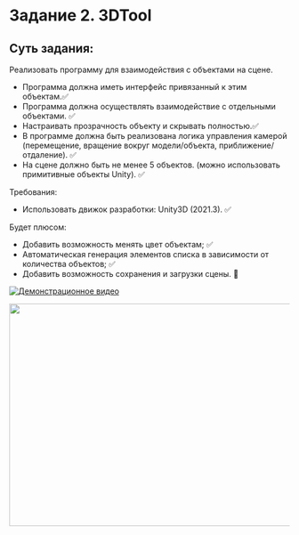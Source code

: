 # Задание 2. 3DTool
## Суть задания:
Реализовать программу для взаимодействия с объектами на сцене. 
- Программа должна иметь интерфейс привязанный к этим объектам.:white_check_mark:
- Программа должна осуществлять взаимодействие с отдельными объектами. :white_check_mark:
- Настраивать прозрачность объекту и скрывать полностью.:white_check_mark:
- В программе должна быть реализована логика управления камерой (перемещение, вращение вокруг модели/объекта, приближение/отдаление). :white_check_mark:
- На сцене должно быть не менее 5 объектов. (можно использовать примитивные объекты Unity). :white_check_mark:

Требования: 
- Использовать движок разработки: Unity3D (2021.3). :white_check_mark:

Будет плюсом:
-	Добавить возможность менять цвет объектам; :white_check_mark:
-	Автоматическая генерация элементов списка в зависимости от количества объектов; :white_check_mark:
-	Добавить возможность сохранения и загрузки сцены. :black_square_button:
  
[![Демонстрационное видео](https://img.youtube.com/vi/<VIDEO_ID>/hqdefault.jpg)](https://www.youtube.com/embed/-nErdpLPD5k)

[<img src="https://img.youtube.com/vi/-nErdpLPD5k/hqdefault.jpg" width="600" height="400"
/>](https://www.youtube.com/embed/-nErdpLPD5k)
